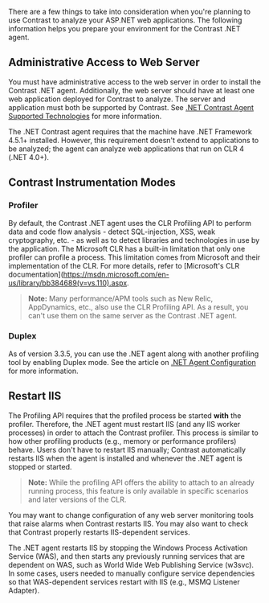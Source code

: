 <!--
title: "Getting Started with the .Net Agent"
description: "Planning for the Contrast .NET Agent."
tags: "installation overview planning agent .Net"
-->

There are a few things to take into consideration when you're planning to use Contrast to analyze your ASP.NET web applications. The following information helps you prepare your environment for the Contrast .NET agent.

## Administrative Access to Web Server 

You must have administrative access to the web server in order to install the Contrast .NET agent. Additionally, the web server should have at least one web application deployed for Contrast to analyze. The server and application must both be supported by Contrast. See [.NET Contrast Agent Supported Technologies](installation-net.html#net-supported) for more information. 

The .NET Contrast agent requires that the machine have .NET Framework 4.5.1+ installed. However, this requirement doesn't extend to applications to be analyzed; the agent can analyze web applications that run on CLR 4 (.NET 4.0+).

## Contrast Instrumentation Modes 

### Profiler

By default, the Contrast .NET agent uses the CLR Profiling API to perform data and code flow analysis - detect SQL-injection, XSS, weak cryptography, etc. - as well as to detect libraries and technologies in use by the application. The Microsoft CLR has a built-in limitation that only one profiler can profile a process. This limitation comes from Microsoft and their implementation of the CLR. For more details, refer to [Microsoft's CLR documentation](https://msdn.microsoft.com/en-us/library/bb384689(v=vs.110).aspx.

> **Note:** Many performance/APM tools such as New Relic, AppDynamics, etc., also use the CLR Profiling API. As a result, you can't use them on the same server as the Contrast .NET agent.  

### Duplex

As of version 3.3.5, you can use the .NET agent along with another profiling tool by enabling Duplex mode. See the article on [.NET Agent Configuration](installation-netconfig.html) for more information. 

## Restart IIS 

The Profiling API requires that the profiled process be started **with** the profiler. Therefore, the .NET agent must restart IIS (and any IIS worker processes) in order to attach the Contrast profiler. This process is similar to how other profiling products (e.g., memory or performance profilers) behave. Users don't have to restart IIS manually; Contrast automatically restarts IIS when the agent is installed and whenever the .NET agent is stopped or started. 

> **Note:** While the profiling API offers the ability to attach to an already running process, this feature is only available in specific scenarios and later versions of the CLR.

You may want to change configuration of any web server monitoring tools that raise alarms when Contrast restarts IIS. You may also want to check that Contrast properly restarts IIS-dependent services. 

The .NET agent restarts IIS by stopping the Windows Process Activation Service (WAS), and then starts any previously running services that are dependent on WAS, such as World Wide Web Publishing Service (w3svc). In some cases, users needed to manually configure service dependencies so that WAS-dependent services restart with IIS (e.g., MSMQ Listener Adapter). 


